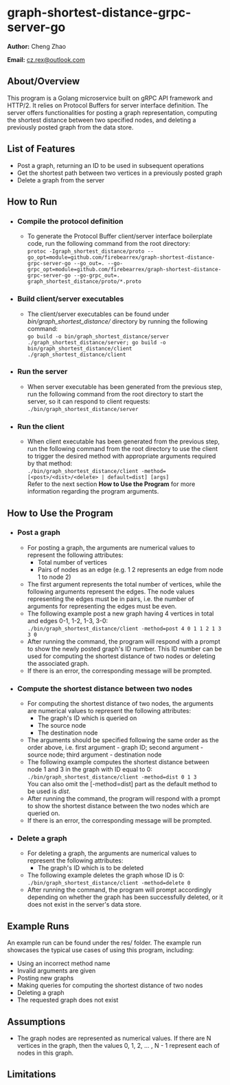 # graph-shortest-distance-grpc-server-go

**Author:** Cheng Zhao

**Email:** cz.rex@outlook.com

## About/Overview
This program is a Golang microservice built on gRPC API framework and HTTP/2. It relies on Protocol Buffers for 
server interface definition. The server offers functionalities for posting a graph representation, computing the 
shortest distance between two specified nodes, and deleting a previously posted graph from the data store.

## List of Features
* Post a graph, returning an ID to be used in subsequent operations
* Get the shortest path between two vertices in a previously posted graph
* Delete a graph from the server

## How to Run

* ### Compile the protocol definition
    * To generate the Protocol Buffer client/server interface boilerplate code, run the following command from the root directory:  
      `protoc -Igraph_shortest_distance/proto --go_opt=module=github.com/firebearrex/graph-shortest-distance-grpc-server-go --go_out=. --go-grpc_opt=module=github.com/firebearrex/graph-shortest-distance-grpc-server-go --go-grpc_out=. graph_shortest_distance/proto/*.proto`
* ### Build client/server executables
  * The client/server executables can be found under _bin/graph_shortest_distance/_ directory by running the 
    following command:  
    `go build -o bin/graph_shortest_distance/server ./graph_shortest_distance/server; go build -o bin/graph_shortest_distance/client ./graph_shortest_distance/client`
* ### Run the server
  * When server executable has been generated from the previous step, run the following command from the root 
    directory to start the server, so it can respond to client requests:  
    `./bin/graph_shortest_distance/server`
* ### Run the client
  * When client executable has been generated from the previous step, run the following command from the root
    directory to use the client to trigger the desired method with appropriate arguments required by that method:  
    `./bin/graph_shortest_distance/client -method=[<post>/<dist>/<delete> | default=dist] [args]`  
    Refer to the next section __How to Use the Program__ for more information regarding the program arguments. 

## How to Use the Program

* ### Post a graph
  * For posting a graph, the arguments are numerical values to represent the following attributes:
    * Total number of vertices
    * Pairs of nodes as an edge (e.g. 1 2 represents an edge from node 1 to node 2)
  * The first argument represents the total number of vertices, while the following arguments represent the edges. 
    The node values representing the edges must be in pairs, i.e. the number of arguments for representing the edges 
    must be even.
  * The following example post a new graph having 4 vertices in total and edges 0-1, 1-2, 1-3, 3-0:  
    `./bin/graph_shortest_distance/client -method=post 4 0 1 1 2 1 3 3 0`
  * After running the command, the program will respond with a prompt to show the newly posted graph's ID number. 
    This ID number can be used for computing the shortest distance of two nodes or deleting the associated graph.
  * If there is an error, the corresponding message will be prompted.

* ### Compute the shortest distance between two nodes
  * For computing the shortest distance of two nodes, the arguments are numerical values to represent the following
    attributes:
    * The graph's ID which is queried on
    * The source node
    * The destination node
  * The arguments should be specified following the same order as the order above, i.e. first argument - graph ID; 
    second argument - source node; third argument - destination node
  * The following example computes the shortest distance between node 1 and 3 in the graph with ID equal to 0:  
    `./bin/graph_shortest_distance/client -method=dist 0 1 3`  
    You can also omit the [-method=dist] part as the default method to be used is _dist_.
  * After running the command, the program will respond with a prompt to show the shortest distance between the two 
    nodes which are queried on.
  * If there is an error, the corresponding message will be prompted.

* ### Delete a graph
  * For deleting a graph, the arguments are numerical values to represent the following attributes:
    * The graph's ID which is to be deleted
  * The following example deletes the graph whose ID is 0:  
    `./bin/graph_shortest_distance/client -method=delete 0`
  * After running the command, the program will prompt accordingly depending on whether the graph has been 
    successfully deleted, or it does not exist in the server's data store. 

## Example Runs
An example run can be found under the res/ folder. The example run showcases the typical use cases of using 
this program, including:
* Using an incorrect method name
* Invalid arguments are given
* Posting new graphs
* Making queries for computing the shortest distance of two nodes
* Deleting a graph
* The requested graph does not exist

## Assumptions
* The graph nodes are represented as numerical values. If there are N vertices in the graph, then the values 0, 1, 2,
  ... , N - 1 represent each of nodes in this graph.

## Limitations
